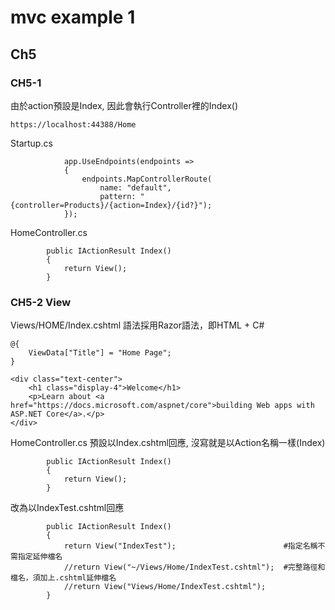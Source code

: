 # mvc example 1


## Ch5

### CH5-1

由於action預設是Index, 因此會執行Controller裡的Index()
```
https://localhost:44388/Home
```

Startup.cs
```
            app.UseEndpoints(endpoints =>
            {
                endpoints.MapControllerRoute(
                    name: "default",
                    pattern: "{controller=Products}/{action=Index}/{id?}");
            });
```

HomeController.cs
```
        public IActionResult Index()
        {
            return View();
        }
```

### CH5-2 View

Views/HOME/Index.cshtml
語法採用Razor語法，即HTML + C# 

```
@{
    ViewData["Title"] = "Home Page";
}

<div class="text-center">
    <h1 class="display-4">Welcome</h1>
    <p>Learn about <a href="https://docs.microsoft.com/aspnet/core">building Web apps with ASP.NET Core</a>.</p>
</div>
```

HomeController.cs
預設以Index.cshtml回應, 沒寫就是以Action名稱一樣(Index)
```
        public IActionResult Index()
        {
            return View();
        }
```

改為以IndexTest.cshtml回應

```
        public IActionResult Index()
        {
            return View("IndexTest");                        #指定名稱不需指定延伸檔名
            //return View("~/Views/Home/IndexTest.cshtml");  #完整路徑和檔名，須加上.cshtml延伸檔名
            //return View("Views/Home/IndexTest.cshtml");
        }
```
